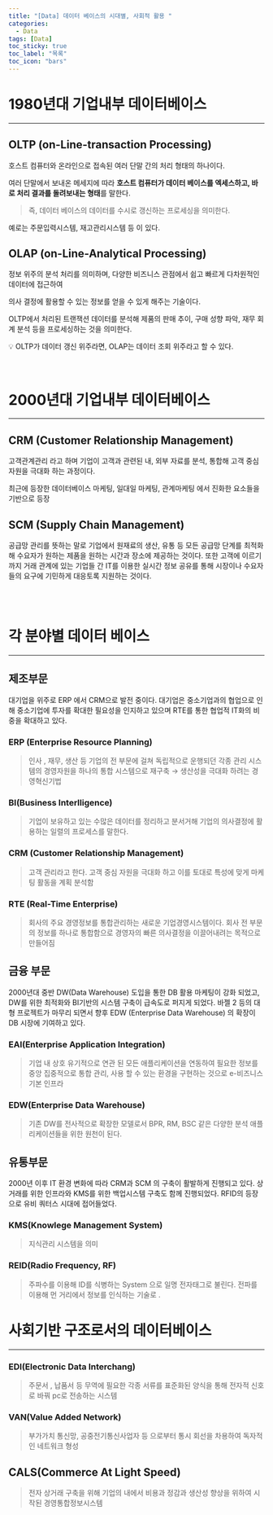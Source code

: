 ```yaml
---
title: "[Data] 데이터 베이스의 시대별, 사회적 활용 "
categories:
  - Data
tags: [Data]
toc_sticky: true
toc_label: "목록"
toc_icon: "bars"
---
```


# 1980년대 기업내부 데이터베이스

---

## OLTP (on-Line-transaction Processing)

호스트 컴퓨터와 온라인으로 접속된 여러 단말 간의 처리 형태의 하나이다.

여러 단말에서 보내온 메세지에 따라 **호스트 컴퓨터가 데이터 베이스를 엑세스하고, 바로 처리 결과를 돌려보내는 형태**를 말한다.

> 즉, 데이터 베이스의 데이터를 수시로 갱신하는 프로세싱을 의미한다.

예로는 주문입력시스템, 재고관리시스템 등 이 있다.

## OLAP (on-Line-Analytical Processing)

정보 위주의 분석 처리를 의미하며, 다양한 비즈니스 관점에서 쉽고 빠르게 다차원적인 데이터에 접근하여

의사 결정에 활용할 수 있는 정보를 얻을 수 있게 해주는 기술이다.

OLTP에서 처리된 트랜잭션 데이터를 분석해 제품의 판매 추이, 구매 성향 파악, 재무 회계 분석 등을 프로세싱하는 것을 의미한다.

<aside>
💡 OLTP가 데이터 갱신 위주라면, OLAP는 데이터 조회 위주라고 할 수 있다.

</aside>

<br>
<br>

# 2000년대 기업내부 데이터베이스

---

## CRM (Customer Relationship Management)

고객관계관리 라고 하며 기업이 고객과 관련된 내, 외부 자료를 분석, 통합해 고객 중심 자원을 극대화 하는 과정이다.

최근에 등장한 데이터베이스 마케팅, 일대일 마케팅, 관계마케팅 에서 진화한 요소들을 기반으로 등장

## SCM (Supply Chain Management)

공급망 관리를 뜻하는 말로 기업에서 원재료의 생산, 유통 등 모든 공급망 단계를 최적화해 수요자가 원하는 제품을 원하는 시간과 장소에 제공하는 것이다.
또한 고객에 이르기 까지 거래 관계에 있는 기업들 간 IT를 이용한 실시간 정보 공유를 통해 시장이나 수요자들의 요구에 기민하게 대응토록 지원하는 것이다.

<br>
<br>

# 각 분야별 데이터 베이스

---

## 제조부문

대기업을 위주로 ERP 에서 CRM으로 발전 중이다.
대기업은 중소기업과의 협업으로 인해 중소기업에 투자를 확대한 필요성을 인지하고 있으며 RTE를 통한 협업적 IT화의 비중을 확대하고 있다.

### ERP (Enterprise Resource Planning)

> 인사 , 재무, 생산 등 기업의 전 부문에 걸쳐 독립적으로 운행되던 각종 관리 시스템의
> 경영자원을 하나의 통합 시스템으로 재구축 → 생산성을 극대화 하려는 경영혁신기법

### BI(Business Interlligence)

> 기업이 보유하고 있는 수많은 데이터를 정리하고 분서거해 기업의 의사결정에 활용하는 일렬의 프로세스를 말한다.

### CRM (Customer Relationship Management)

> 고객 관리라고 한다.
> 고객 중심 자원을 극대화 하고 이를 토대로 특성에 맞게 마케팅 활동을 계획 분석함

### RTE (Real-Time Enterprise)

> 회사의 주요 경영정보를 통합관리하는 새로운 기업경영시스템이다.
> 회사 전 부문의 정보를 하나로 통합함으로 경영자의 빠른 의사결정을 이끌어내려는 목적으로 만들어짐

## 금융 부문

2000년대 중반 DW(Data Warehouse) 도입을 통한 DB 활용 마케팅이 강화 되었고, DW를 위한 최적화와 BI기반의 시스템 구축이 급속도로 퍼지게 되었다.
바젤 2 등의 대형 프로젝트가 마무리 되면서 향후 EDW (Enterprise Data Warehouse) 의 확장이 DB 시장에 기여하고 있다.

### EAI(Enterprise Application Integration)

> 기업 내 상호 유기적으로 연관 된 모든 애플리케이션을 연동하여 필요한
> 정보를 중앙 집중적으로 통합 관리, 사용 할 수 있는 환경을 구현하는 것으로 e-비즈니스 기본 인프라

### EDW(Enterprise Data Warehouse)

> 기존 DW를 전사적으로 확장한 모델로서
> BPR, RM, BSC 같은 다양한 분석 애플리케이션들을 위한 원천이 된다.

## 유통부문

2000년 이후 IT 환경 변화에 따라 CRM과 SCM 의 구축이 활발하게 진행되고 있다.
상거래를 위한 인프라와 KMS를 위한 백업시스템 구축도 함께 진행되었다.
RFID의 등장으로 유비 쿼터스 시대에 접어들었다.

### KMS(Knowlege Management System)

> 지식관리 시스템을 의미

### REID(Radio Frequency, RF)

> 주파수를 이용해 ID를 식병하는 System 으로 일명 전자태그로 불린다.
> 전파를 이용해 먼 거리에서 정보를 인식하는 기술로 .

# 사회기반 구조로서의 데이터베이스

---

### EDI(Electronic Data Interchang)

> 주문서 , 납품서 등 무역에 필요한 각종 서류를 표준화된 양식을 통해 전자적 신호로 바꿔 pc로 전송하는 시스템

### VAN(Value Added Network)

> 부가가치 통신망, 공중전기통신사업자 등 으로부터 통시 회선을 차용하여 독자적인 네트워크 형성

## CALS(Commerce At Light Speed)

> 전자 상거래 구축을 위해 기업의 내에서 비용과 정감과 생산성 향상을 위하여 시작된 경영통합정보시스템
